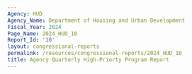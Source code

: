 ```yaml
---
Agency: HUD
Agency_Name: Department of Housing and Urban Development
Fiscal_Year: 2024
Page_Name: 2024_HUD_10
Report_Id: '10'
layout: congressional-reports
permalink: /resources/congressional-reports/2024_HUD_10
title: Agency Quarterly High-Priorty Program Report
---
```

